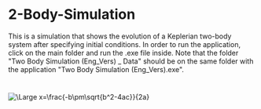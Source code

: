 # 2-Body-Simulation
This is a simulation that shows the evolution of a Keplerian two-body system after specifying initial conditions. In order to run the application, click on the main folder and run the .exe file inside. Note that the folder "Two Body Simulation (Eng_Vers) _ Data" should be on the same folder with the application "Two Body Simulation (Eng_Vers).exe".

# 

<img src="https://latex.codecogs.com/svg.latex?\Large&space;\textbf{F} = -G \frac{Mm}{|\textbf{r} - \textbf{r'}|^3} \left(\textbf{r} - \textbf{r'} \right)" title="\Large x=\frac{-b\pm\sqrt{b^2-4ac}}{2a}"/>
